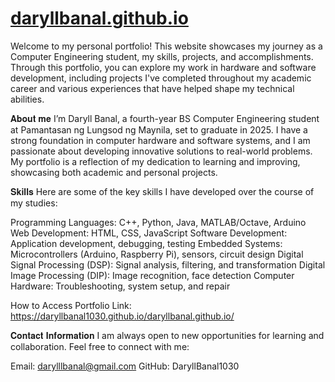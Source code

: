 # [daryllbanal.github.io](https://daryllbanal1030.github.io/daryllbanal.github.io/)

Welcome to my personal portfolio! This website showcases my journey as a Computer Engineering student, my skills, projects, and accomplishments. Through this portfolio, you can explore my work in hardware and software development, including projects I've completed throughout my academic career and various experiences that have helped shape my technical abilities.

𝐀𝐛𝐨𝐮𝐭 𝐦𝐞
I’m Daryll Banal, a fourth-year BS Computer Engineering student at Pamantasan ng Lungsod ng Maynila, set to graduate in 2025. I have a strong foundation in computer hardware and software systems, and I am passionate about developing innovative solutions to real-world problems. My portfolio is a reflection of my dedication to learning and improving, showcasing both academic and personal projects.

𝐒𝐤𝐢𝐥𝐥𝐬
Here are some of the key skills I have developed over the course of my studies:

Programming Languages: C++, Python, Java, MATLAB/Octave, Arduino
Web Development: HTML, CSS, JavaScript
Software Development: Application development, debugging, testing
Embedded Systems: Microcontrollers (Arduino, Raspberry Pi), sensors, circuit design
Digital Signal Processing (DSP): Signal analysis, filtering, and transformation
Digital Image Processing (DIP): Image recognition, face detection
Computer Hardware: Troubleshooting, system setup, and repair

How to Access
Portfolio Link: https://daryllbanal1030.github.io/daryllbanal.github.io/

𝐂𝐨𝐧𝐭𝐚𝐜𝐭 𝐈𝐧𝐟𝐨𝐫𝐦𝐚𝐭𝐢𝐨𝐧
I am always open to new opportunities for learning and collaboration. Feel free to connect with me:

Email: darylllbanal@gmail.com
GitHub: DaryllBanal1030

